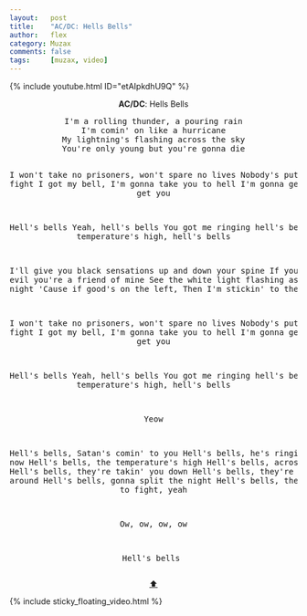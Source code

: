 ```yaml
---
layout:   post
title:    "AC/DC: Hells Bells"
author:   flex
category: Muzax
comments: false
tags:     [muzax, video]
---
```


{% include youtube.html ID="etAIpkdhU9Q" %}

<!-- break -->

<a id="top"></a>
<div id="lyrics"><div class="lyricsheader" style=""><p><center><b>AC/DC</b>: Hells Bells</center></p></div>

<center><pre>
I'm a rolling thunder, a pouring rain
I'm comin' on like a hurricane
My lightning's flashing across the sky
You're only young but you're gonna die

I won't take no prisoners, won't spare no lives
Nobody's putting up a fight
I got my bell, I'm gonna take you to hell
I'm gonna get you, Satan get you

Hell's bells
Yeah, hell's bells
You got me ringing hell's bells
My temperature's high, hell's bells

I'll give you black sensations up and down your spine
If you're into evil you're a friend of mine
See the white light flashing as I split the night
'Cause if good's on the left,
Then I'm stickin' to the right

I won't take no prisoners, won't spare no lives
Nobody's puttin' up a fight
I got my bell, I'm gonna take you to hell
I'm gonna get you, Satan get you

Hell's bells
Yeah, hell's bells
You got me ringing hell's bells
My temperature's high, hell's bells

Yeow

Hell's bells, Satan's comin' to you
Hell's bells, he's ringing them now
Hell's bells, the temperature's high
Hell's bells, across the sky
Hell's bells, they're takin' you down
Hell's bells, they're draggin' you around
Hell's bells, gonna split the night
Hell's bells, there's no way to fight, yeah

Ow, ow, ow, ow

Hell's bells
</pre>
<a href="#top">⬆</a></center></div>

<div class="sticky_floating_video"></div>
{% include sticky_floating_video.html %}